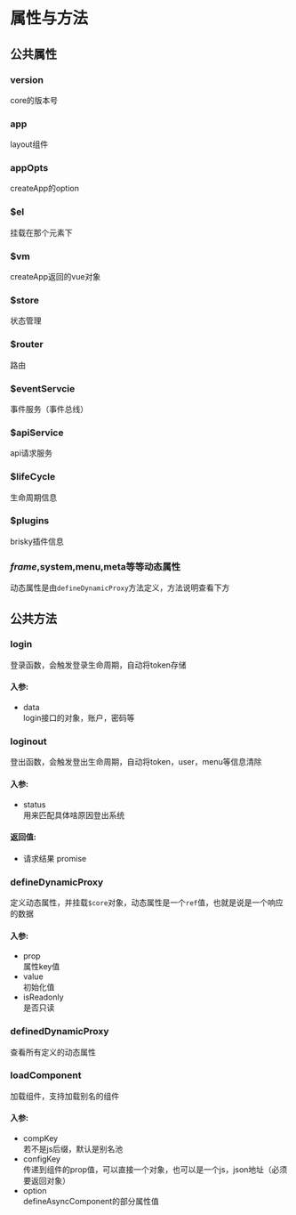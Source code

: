 # 属性与方法

## 公共属性
### version
core的版本号
### app
layout组件
### appOpts
createApp的option
###  $el
挂载在那个元素下
### $vm
createApp返回的vue对象
### $store
状态管理
### $router
路由
### $eventServcie
事件服务（事件总线）
### $apiService
api请求服务
### $lifeCycle
生命周期信息
### $plugins
brisky插件信息
### $frame,$system,menu,meta等等动态属性
动态属性是由`defineDynamicProxy`方法定义，方法说明查看下方

## 公共方法

### login
登录函数，会触发登录生命周期，自动将token存储
#### 入参:   
- data  
login接口的对象，账户，密码等

### loginout
登出函数，会触发登出生命周期，自动将token，user，menu等信息清除
#### 入参:   
- status   
  用来匹配具体啥原因登出系统     
#### 返回值:
- 请求结果 promise


### defineDynamicProxy
定义动态属性，并挂载`$core`对象，动态属性是一个`ref`值，也就是说是一个响应的数据
#### 入参:   
- prop   
  属性key值
- value   
  初始化值
- isReadonly   
  是否只读   


### definedDynamicProxy
查看所有定义的动态属性


### loadComponent
加载组件，支持加载别名的组件
#### 入参:   
- compKey   
  若不是js后缀，默认是别名池
- configKey   
  传递到组件的prop值，可以直接一个对象，也可以是一个js，json地址（必须要返回对象）
- option   
  defineAsyncComponent的部分属性值  